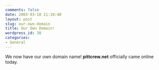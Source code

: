 ```yaml
---
comments: false
date: 2003-03-18 11:10:40
layout: post
slug: our-own-domain
title: Our Own Domain!
wordpress_id: 38
categories:
- General
---
```


We now have our own domain name! **pittcrew.net** officially came online today.
